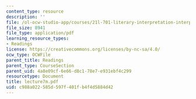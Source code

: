 ```yaml
---
content_type: resource
description: ''
file: /ol-ocw-studio-app/courses/21l-701-literary-interpretation-interpreting-poetry-fall-2003/c988a022585d597f401fb4f4d5884d42_lecture7m.pdf
file_size: 8941
file_type: application/pdf
learning_resource_types:
- Readings
license: https://creativecommons.org/licenses/by-nc-sa/4.0/
ocw_type: OCWFile
parent_title: Readings
parent_type: CourseSection
parent_uid: 4a8e09cf-6e66-d8c1-78e7-e931ebf4c299
resourcetype: Document
title: lecture7m.pdf
uid: c988a022-585d-597f-401f-b4f4d5884d42
---
```

